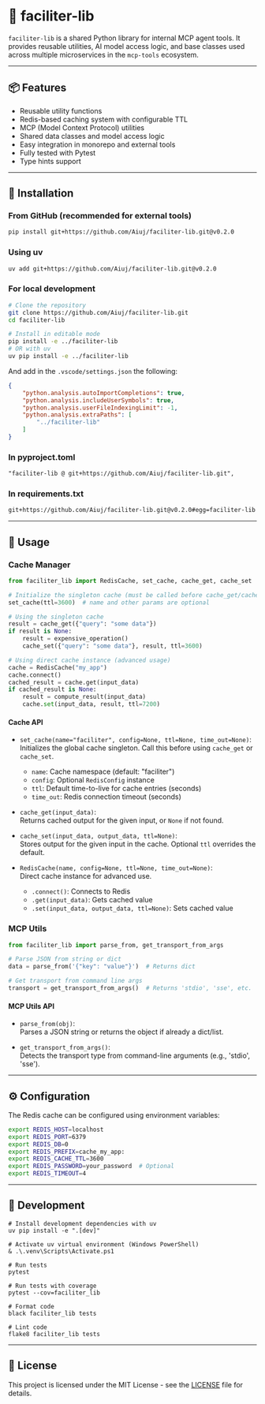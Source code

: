 # 🧰 faciliter-lib

`faciliter-lib` is a shared Python library for internal MCP agent tools. It provides reusable utilities, AI model access logic, and base classes used across multiple microservices in the `mcp-tools` ecosystem.

---

## 📦 Features

- Reusable utility functions
- Redis-based caching system with configurable TTL
- MCP (Model Context Protocol) utilities
- Shared data classes and model access logic
- Easy integration in monorepo and external tools
- Fully tested with Pytest
- Type hints support

---

## 🔧 Installation

### From GitHub (recommended for external tools)

```bash
pip install git+https://github.com/Aiuj/faciliter-lib.git@v0.2.0
```

### Using uv

```bash
uv add git+https://github.com/Aiuj/faciliter-lib.git@v0.2.0
```

### For local development

```bash
# Clone the repository
git clone https://github.com/Aiuj/faciliter-lib.git
cd faciliter-lib

# Install in editable mode
pip install -e ../faciliter-lib
# OR with uv
uv pip install -e ../faciliter-lib
```

And add in the `.vscode/settings.json` the following:

```json
{
    "python.analysis.autoImportCompletions": true,
    "python.analysis.includeUserSymbols": true,
    "python.analysis.userFileIndexingLimit": -1,
    "python.analysis.extraPaths": [
        "../faciliter-lib"
    ]
}
```

### In pyproject.toml

```txt
"faciliter-lib @ git+https://github.com/Aiuj/faciliter-lib.git",
```

### In requirements.txt

```txt
git+https://github.com/Aiuj/faciliter-lib.git@v0.2.0#egg=faciliter-lib
```

---

## 🚀 Usage

### Cache Manager

```python
from faciliter_lib import RedisCache, set_cache, cache_get, cache_set

# Initialize the singleton cache (must be called before cache_get/cache_set)
set_cache(ttl=3600)  # name and other params are optional

# Using the singleton cache
result = cache_get({"query": "some data"})
if result is None:
    result = expensive_operation()
    cache_set({"query": "some data"}, result, ttl=3600)

# Using direct cache instance (advanced usage)
cache = RedisCache("my_app")
cache.connect()
cached_result = cache.get(input_data)
if cached_result is None:
    result = compute_result(input_data)
    cache.set(input_data, result, ttl=7200)
```

#### Cache API

- `set_cache(name="faciliter", config=None, ttl=None, time_out=None)`:  
  Initializes the global cache singleton. Call this before using `cache_get` or `cache_set`.  
  - `name`: Cache namespace (default: "faciliter")
  - `config`: Optional `RedisConfig` instance
  - `ttl`: Default time-to-live for cache entries (seconds)
  - `time_out`: Redis connection timeout (seconds)

- `cache_get(input_data)`:  
  Returns cached output for the given input, or `None` if not found.

- `cache_set(input_data, output_data, ttl=None)`:  
  Stores output for the given input in the cache. Optional `ttl` overrides the default.

- `RedisCache(name, config=None, ttl=None, time_out=None)`:  
  Direct cache instance for advanced use.  
  - `.connect()`: Connects to Redis
  - `.get(input_data)`: Gets cached value
  - `.set(input_data, output_data, ttl=None)`: Sets cached value

### MCP Utils

```python
from faciliter_lib import parse_from, get_transport_from_args

# Parse JSON from string or dict
data = parse_from('{"key": "value"}')  # Returns dict

# Get transport from command line args
transport = get_transport_from_args()  # Returns 'stdio', 'sse', etc.
```

#### MCP Utils API

- `parse_from(obj)`:  
  Parses a JSON string or returns the object if already a dict/list.

- `get_transport_from_args()`:  
  Detects the transport type from command-line arguments (e.g., 'stdio', 'sse').

---

## ⚙️ Configuration

The Redis cache can be configured using environment variables:

```bash
export REDIS_HOST=localhost
export REDIS_PORT=6379
export REDIS_DB=0
export REDIS_PREFIX=cache_my_app:
export REDIS_CACHE_TTL=3600
export REDIS_PASSWORD=your_password  # Optional
export REDIS_TIMEOUT=4
```

---

## 🧪 Development

```pwsh
# Install development dependencies with uv
uv pip install -e ".[dev]"

# Activate uv virtual environment (Windows PowerShell)
& .\.venv\Scripts\Activate.ps1

# Run tests
pytest

# Run tests with coverage
pytest --cov=faciliter_lib

# Format code
black faciliter_lib tests

# Lint code
flake8 faciliter_lib tests
```

---

## 📄 License

This project is licensed under the MIT License - see the [LICENSE](LICENSE) file for details.
